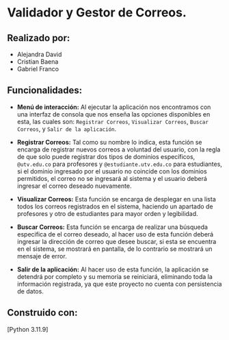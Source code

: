 # Validador y Gestor de Correos.
## Realizado por:

- Alejandra David
- Cristian Baena
- Gabriel Franco

## Funcionalidades:

- **Menú de interacción:** Al ejecutar la aplicación nos encontramos con una interfaz de consola que nos enseña las opciones
disponibles en esta, las cuales son: `Registrar Correos`, `Visualizar Correos`, `Buscar Correos`, y `Salir de la aplicación`.

- **Registrar Correos:** Tal como su nombre lo indica, esta función se encarga de registrar nuevos correos a voluntad del usuario, con la regla de que solo puede registrar dos tipos de dominios específicos, `@utv.edu.co` para profesores y `@estudiante.utv.edu.co` para estudiantes, si el dominio ingresado por el usuario no coincide con los dominios permitidos, el correo no se ingresará al sistema y el usuario deberá ingresar el correo deseado nuevamente.

- **Visualizar Correos:** Esta función se encarga de desplegar en una lista todos los correos registrados en el sistema, haciendo un apartado de profesores y otro de estudiantes para mayor orden y legibilidad.

- **Buscar Correos:** Esta función se encarga de realizar una búsqueda especifica de el correo deseado, al hacer uso de esta función deberá ingresar la dirección de correo que desee buscar, si esta se encuentra en el sistema, se mostrará en pantalla, de lo contrario se mostrará un mensaje de error.

- **Salir de la aplicación:** Al hacer uso de esta función, la aplicación se detendrá por completo y su memoria se reiniciará, eliminando toda la información registrada, ya que este proyecto no cuenta con persistencia de datos.

## Construido con:

[Python 3.11.9]
